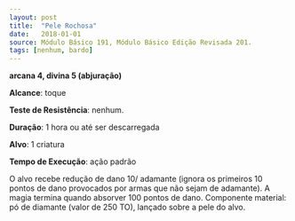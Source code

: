 ```yaml
---
layout: post
title:  "Pele Rochosa"
date:   2018-01-01
source: Módulo Básico 191, Módulo Básico Edição Revisada 201.
tags: [nenhum, bardo]
---
```


**arcana 4, divina 5 (abjuração)**

**Alcance**: toque

**Teste de Resistência**: nenhum.

**Duração**: 1 hora ou até ser descarregada

**Alvo**: 1 criatura

**Tempo de Execução**: ação padrão

O alvo recebe redução de dano 10/ adamante (ignora os primeiros 10 pontos de dano provocados por armas que não sejam de adamante). A magia termina quando absorver 100 pontos de dano.
Componente material: pó de diamante (valor de 250 TO), lançado sobre a pele do alvo.
